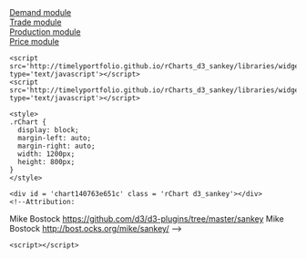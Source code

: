 <html>
<head>
<style type="text/css">
 .row { vertical-align: top; height:auto !important; } 
 .list {display:none; } 
 .show {display: none; } 
 .hide:focus + .show {display: inline; } 
 .hide:focus {display: none; } 
 .hide:focus ~ .list {display: inline; } 
 @media print { .hide, .show { display: none; } } 
 </style>
 </head>

<body>
<div class="row">
 <a href="#hide1" class="hide" id="hide1">Demand module</a>
 <a href="#show1" class="show" id="show1">Demand module</a>
 <div class="list">
 <ul>
 <li>EQCONS_H_T(prd,regg): demand of households for products on aggregated product level</li>
 <li>EQCONS_G_T(prd,regg): demand of government for products on aggregated product level</li>
 <li>EQGFCF_T(prd,regg): demand of investment agent for products on aggregated
 product level</li>
 <li>EQFACREV(reg,va): revenue from factors of production</li>
 <li>EQTSPREV(reg): revenue from net tax on products</li>
 <li>EQNTPREV(reg): revenue from net tax on production</li>
 <li>EQTIMREV(reg): revenue from tax on export and international margins</li>
 <li>EQGRINC_H(regg): gross income of households</li>
 <li>EQGRINC_G(regg): gross income of government</li>
 <li>EQGRINC_I(regg): gross income of investment agent</li>
 <li>EQCBUD_H(regg): budget available for household consumption</li>
 <li>EQCBUD_G(regg): budget available for government consumption</li>
 <li>EQCBUD_I(regg): budget available for gross fixed capital formation</li>
 <li>EQSCLFD_H(regg): budget constraint of households</li>
 <li>EQSCLFD_G(regg): budget constraint of government</li>
 <li>EQSCLFD_I(regg): budget constraint of investment agent</li>
 </ul>
 </div>
 </div>

<div class="row">
 <a href="#hide2" class="hide" id="hide2">Trade module</a>
 <a href="#show2" class="show" id="show2">Trade module</a>
 <div class="list">
 <ul>
 <li>EQINTU_D(prd,regg,ind): demand for domestically produced intermediate inputs</li>
 <li>EQINTU_M(prd,regg,ind): demand for aggregated imported intermediate inputs</li>
 <li>EQCONS_H_D(prd,regg): demand of households for domestically produced products</li>
 <li>EQCONS_H_M(prd,regg): demand of households for aggregated products imported from modeled regions</li>
 <li>EQCONS_G_D(prd,regg): demand of government for domesrically produced products</li>
 <li>EQCONS_G_M(prd,regg): demand of government for aggregated products imported from modeled regions</li>
 <li>EQGFCF_D(prd,regg): demand of investment agent for domestically produced products</li>
 <li>EQGFCF_M(prd,regg): demand of investment agent for aggregated products imported from modeled regions</li>
 <li>EQSV(reg,prd,regg): demand for stock changes of products on the most detailed</li>
 level 
 <li>EQIMP_T(prd,regg): total demand for aggregared imported products</li>
 <li>EQIMP_MOD(prd,regg): demand for aggregated import from modeled regions</li>
 <li>EQIMP_ROW(prd,regg): demand for import from rest of the world region</li>
 <li>EQTRADE(reg,prd,regg): demand for bi-lateral trade transactions</li>
 <li>EQEXP(reg,prd): export supply to the rest of the world region</li>
 </ul>
 </div>
 </div>

<div class="row">
 <a href="#hide4" class="hide" id="hide4">Production module</a>
 <a href="#show4" class="show" id="show4">Production module</a>
 <div class="list">
 <ul>
 <li>EQBAL(reg,prd): product market balance</li>
 <li>EQX(reg,prd): supply of products with mix per industry</li>
 <li>EQY(regg,ind): supply of activities with mix per product</li>
 <li>EQINTU_T(prd,regg,ind): demand for intermediate inputs on aggregated product level</li>
 <li>EQVA(regg,ind): demand for aggregated production factors</li>
 <li>EQKL(reg,va,regg,ind): demand for specific production factors</li>
 <li>EQGDPCUR(regg): GDP in current prices (value)</li>
 <li>EQGDPCONST(regg): GDP in constant prices (volume)</li>
 </ul>
 </div>
 </div>

<div class="row">
 <a href="#hide3" class="hide" id="hide3">Price module</a>
 <a href="#show3" class="show" id="show3">Price module</a>
 <div class="list">
 <ul>
 <li>EQPY(regg,ind): zero-profit condition (including possible margins)</li>
 <li>EQP(reg,prd): balance between product price and industry price</li>
 <li>EQPKL(reg,va): balance on production factors market</li>
 <li>EQPVA(regg,ind): balance between specific production factors price and aggregate production factors price</li>
 <li>EQPIU(prd,regg,ind): balance between specific product price and aggregate product price for intermediate use</li>
 <li>EQPC_H(prd,regg): balance between specific product price and aggregate product price for household consumption</li>
 <li>EQPC_G(prd,regg): balance between specific product price and aggregate product price for government consumption</li>
 <li>EQPC_I(prd,regg): balance between specific product price and aggregate product
 price for gross fixed capital formation</li>
 <li>EQPIMP_T(prd,regg): balance between specific imported product price from rest of the world and modeled regions and total aggregated imported product price</li>
 <li>EQPIMP_MOD(prd,regg): balance between specific imported product price from modeled regions and corresponding aggregated imported product price</li>
 <li>EQPROW: balance of payments with rest of the world</li>
 <li>EQPAASCHE(regg): Paasche price index for household consumption</li>
 <li>EQLASPEYRES(regg): Laspeyres price index for household consumption</li>
 <li>EQGDPDEF: GDP deflator used as numeraire</li>
 <li>EQOBJ: artificial objective function</li>
 </ul>
 </div>
 </div>

</body>
</html>


<!doctype HTML>
<meta charset = 'utf-8'>
<html>
  <head>
    <link rel='stylesheet' href='http://timelyportfolio.github.io/rCharts_d3_sankey/libraries/widgets/d3_sankey/css/sankey.css'>
    
    <script src='http://timelyportfolio.github.io/rCharts_d3_sankey/libraries/widgets/d3_sankey/js/d3.v3.js' type='text/javascript'></script>
    <script src='http://timelyportfolio.github.io/rCharts_d3_sankey/libraries/widgets/d3_sankey/js/sankey.js' type='text/javascript'></script>
    
    <style>
    .rChart {
      display: block;
      margin-left: auto; 
      margin-right: auto;
      width: 1200px;
      height: 800px;
    }  
    </style>
    
  </head>
  <body >
    
    <div id = 'chart140763e651c' class = 'rChart d3_sankey'></div>    
    ﻿<!--Attribution:
Mike Bostock https://github.com/d3/d3-plugins/tree/master/sankey
Mike Bostock http://bost.ocks.org/mike/sankey/
-->

<script>
(function(){
var params = {
 "dom": "chart140763e651c",
"width":   1200,
"height":    800,
"data": {
 "source": [ "CBUD_G_V(regg): budget available for government consumption", "CBUD_H_V(regg):budget available for household consumption", "CBUD_I_V(regg): budget available for gross fixed capital formation", "CONS_G_T_V(prd,regg): government consumption on aggregated product level", "CONS_H_T_V(prd,regg): household consumption on aggregated product", "FACREV_V(reg,va):revenue from factors of production", "GFCF_T_V(prd,regg): gross fixed capital formation on aggregated product level", "GRINC_G_V(regg):gross income of government", "GRINC_H_V(regg):gross income of households", "GRINC_I_V(regg):gross income of investment agent", "NTPREV_V(reg):revenue from net tax on production", "SCLFD_G_V(regg: scale parameter for government consumption", "SCLFD_H_V(regg): scale parameter for household consumption", "SCLFD_I_V(regg):scale parameter for gross fixed capital formation", "TIMREV_V(reg):revenue from tax on export and international margins", "TSPREV_V(reg):revenue from net tax on products", "CONS_G_T_V(prd,regg): government consumption on aggregated product level", "CONS_G_T_V(prd,regg): government consumption on aggregated product level", "CONS_G_T_V(prd,regg): government consumption on aggregated product level", "CONS_H_T_V(prd,regg): household consumption on aggregated product", "CONS_H_T_V(prd,regg): household consumption on aggregated product", "CONS_H_T_V(prd,regg): household consumption on aggregated product", "GFCF_T_V(prd,regg): gross fixed capital formation on aggregated product level", "GFCF_T_V(prd,regg): gross fixed capital formation on aggregated product level", "GFCF_T_V(prd,regg): gross fixed capital formation on aggregated product level", "Demand", "Demand", "Demand", "Demand", "Demand", "Demand", "Demand", "Demand", "Demand", "Demand", "Demand", "Demand", "Demand", "Demand", "Demand", "Demand" ],
"target": [ "Demand(origin)", "Demand(origin)", "Demand(origin)", "Demand(origin)", "Demand(origin)", "Demand(origin)", "Demand(origin)", "Demand(origin)", "Demand(origin)", "Demand(origin)", "Demand(origin)", "Demand(origin)", "Demand(origin)", "Demand(origin)", "Demand(origin)", "Demand(origin)", "Production", "Price", "Trade", "Production", "Price", "Trade", "Production", "Price", "Trade", "CBUD_G_V(regg): budget available for government consumption", "CBUD_H_V(regg):budget available for household consumption", "CBUD_I_V(regg): budget available for gross fixed capital formation", "CONS_G_T_V(prd,regg): government consumption on aggregated product level", "CONS_H_T_V(prd,regg): household consumption on aggregated product", "FACREV_V(reg,va):revenue from factors of production", "GFCF_T_V(prd,regg): gross fixed capital formation on aggregated product level", "GRINC_G_V(regg):gross income of government", "GRINC_H_V(regg):gross income of households", "GRINC_I_V(regg):gross income of investment agent", "NTPREV_V(reg):revenue from net tax on production", "SCLFD_G_V(regg: scale parameter for government consumption", "SCLFD_H_V(regg): scale parameter for household consumption", "SCLFD_I_V(regg):scale parameter for gross fixed capital formation", "TIMREV_V(reg):revenue from tax on export and international margins", "TSPREV_V(reg):revenue from net tax on products" ],
"value": [      1,      1,      1,      1,      1,      1,      1,      1,      1,      1,      1,      1,      1,      1,      1,      1,      1,      1,      1,      1,      1,      1,      1,      1,      1,      1,      1,      1,      4,      4,      1,      4,      1,      1,      1,      1,      1,      1,      1,      1,      1 ] 
},
"nodeWidth":     10,
"nodePadding":      5,
"layout":     32,
"id": "chart140763e651c" 
};

params.units ? units = " " + params.units : units = "";

//hard code these now but eventually make available
var formatNumber = d3.format("0,.0f"),    // zero decimal places
    format = function(d) { return formatNumber(d) + units; },
    color = d3.scale.category20();

if(params.labelFormat){
  formatNumber = d3.format(".2%");
}

var svg = d3.select('#' + params.id).append("svg")
    .attr("width", params.width)
    .attr("height", params.height);
    
var sankey = d3.sankey()
    .nodeWidth(params.nodeWidth)
    .nodePadding(params.nodePadding)
    .layout(params.layout)
    .size([params.width,params.height]);
    
var path = sankey.link();
    
var data = params.data,
    links = [],
    nodes = [];
    
//get all source and target into nodes
//will reduce to unique in the next step
//also get links in object form
data.source.forEach(function (d, i) {
    nodes.push({ "name": data.source[i] });
    nodes.push({ "name": data.target[i] });
    links.push({ "source": data.source[i], "target": data.target[i], "value": +data.value[i] });
}); 

//now get nodes based on links data
//thanks Mike Bostock https://groups.google.com/d/msg/d3-js/pl297cFtIQk/Eso4q_eBu1IJ
//this handy little function returns only the distinct / unique nodes
nodes = d3.keys(d3.nest()
                .key(function (d) { return d.name; })
                .map(nodes));

//it appears d3 with force layout wants a numeric source and target
//so loop through each link replacing the text with its index from node
links.forEach(function (d, i) {
    links[i].source = nodes.indexOf(links[i].source);
    links[i].target = nodes.indexOf(links[i].target);
});

//now loop through each nodes to make nodes an array of objects rather than an array of strings
nodes.forEach(function (d, i) {
    nodes[i] = { "name": d };
});

sankey
  .nodes(nodes)
  .links(links)
  .layout(params.layout);
  
var link = svg.append("g").selectAll(".link")
  .data(links)
.enter().append("path")
  .attr("class", "link")
  .attr("d", path)
  .style("stroke-width", function (d) { return Math.max(1, d.dy); })
  .sort(function (a, b) { return b.dy - a.dy; });

link.append("title")
  .text(function (d) { return d.source.name + " → " + d.target.name + "\n" + format(d.value); });

var node = svg.append("g").selectAll(".node")
  .data(nodes)
.enter().append("g")
  .attr("class", "node")
  .attr("transform", function (d) { return "translate(" + d.x + "," + d.y + ")"; })
.call(d3.behavior.drag()
  .origin(function (d) { return d; })
  .on("dragstart", function () { this.parentNode.appendChild(this); })
  .on("drag", dragmove));

node.append("rect")
  .attr("height", function (d) { return d.dy; })
  .attr("width", sankey.nodeWidth())
  .style("fill", function (d) { return d.color = color(d.name.replace(/ .*/, "")); })
  .style("stroke", function (d) { return d3.rgb(d.color).darker(2); })
.append("title")
  .text(function (d) { return d.name + "\n" + format(d.value); });

node.append("text")
  .attr("x", -6)
  .attr("y", function (d) { return d.dy / 2; })
  .attr("dy", ".35em")
  .attr("text-anchor", "end")
  .attr("transform", null)
  .text(function (d) { return d.name; })
.filter(function (d) { return d.x < params.width / 2; })
  .attr("x", 6 + sankey.nodeWidth())
  .attr("text-anchor", "start");

// the function for moving the nodes
  function dragmove(d) {
    d3.select(this).attr("transform", 
        "translate(" + (
                   d.x = Math.max(0, Math.min(params.width - d.dx, d3.event.x))
                ) + "," + (
                   d.y = Math.max(0, Math.min(params.height - d.dy, d3.event.y))
                ) + ")");
        sankey.relayout();
        link.attr("d", path);
  }
})();
</script>
    
    <script></script>    
  </body>
</html>

